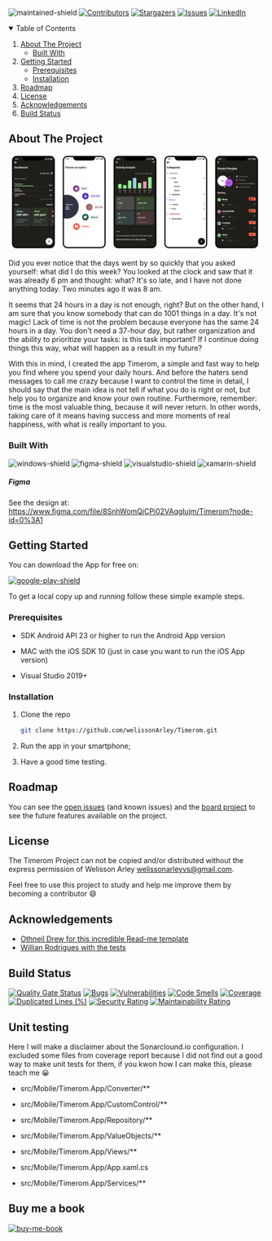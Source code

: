 ![maintained-shield]
[![Contributors][contributors-shield]][contributors-url]
[![Stargazers][stars-shield]][stars-url]
[![Issues][issues-shield]][issues-url]
[![LinkedIn][linkedin-shield]][linkedin-url]

<!-- TABLE OF CONTENTS -->
<details open="open">
  <summary>Table of Contents</summary>
  <ol>
    <li>
      <a href="#about-the-project">About The Project</a>
      <ul>
        <li><a href="#built-with">Built With</a></li>
      </ul>
    </li>
    <li>
      <a href="#getting-started">Getting Started</a>
      <ul>
        <li><a href="#prerequisites">Prerequisites</a></li>
        <li><a href="#installation">Installation</a></li>
      </ul>
    </li>
    <li><a href="#roadmap">Roadmap</a></li>
    <li><a href="#license">License</a></li>
    <li><a href="#acknowledgements">Acknowledgements</a></li>
    <li><a href="#build-status">Build Status</a></li>
  </ol>
</details>

<!-- ABOUT THE PROJECT -->
## About The Project

[![Timerom Screen Shot][product-screenshot]](https://example.com)

Did you ever notice that the days went by so quickly that you asked yourself: what did I do this week? You looked at the clock and saw that it was already 6 pm and thought: what? It's so late, and I have not done anything today. Two minutes ago it was 8 am.

It seems that 24 hours in a day is not enough, right? But on the other hand, I am sure that you know somebody that can do 1001 things in a day. It's not magic! Lack of time is not the problem  because everyone has the same 24 hours in a day. You don't need a 37-hour day, but rather organization and the ability to prioritize your tasks: is this task important? If I continue doing things this way, what will happen as a result in my future?

With this in mind, I created the app Timerom, a simple and fast way to help you find where you spend your daily hours. And before the haters send messages to call me crazy because I want to control the time in detail, I should say that the main idea is not tell if what you do is right or not, but help you to organize and know your own routine. Furthermore, remember: time is the most valuable thing, because it will never return. In other words, taking care of it means having success and more moments of real happiness, with what is really important to you.

### Built With

![windows-shield] ![figma-shield] ![visualstudio-shield] ![xamarin-shield]

##### Figma
See the design at: https://www.figma.com/file/8SnhWomQjCPi02VAqgIujm/Timerom?node-id=0%3A1

<!-- GETTING STARTED -->
## Getting Started

You can download the App for free on:

[![google-play-shield]](https://play.google.com/store/apps/details?id=com.id1tech.timerom.app)

To get a local copy up and running follow these simple example steps.

### Prerequisites

* SDK Android API 23 or higher to run the Android App version

* MAC with the iOS SDK 10 (just in case you want to run the iOS App version)

* Visual Studio 2019+

### Installation

1. Clone the repo
   ```sh
   git clone https://github.com/welissonArley/Timerom.git
   ```
2. Run the app in your smartphone;

3. Have a good time testing.

<!-- ROADMAP -->
## Roadmap

You can see the [open issues](https://github.com/welissonArley/Timerom/issues) (and known issues) and the [board project](https://github.com/welissonArley/Timerom/projects/1) to see the future features available on the project.

<!-- LICENSE -->
## License

The Timerom Project can not be copied and/or distributed without the express permission of Welisson Arley <welissonarleyvs@gmail.com>.

Feel free to use this project to study and help me improve them by becoming a contributor :smile:

<!-- ACKNOWLEDGEMENTS -->
## Acknowledgements
* [Othneil Drew for this incredible Read-me template](https://github.com/othneildrew/Best-README-Template)
* [Willian Rodrigues with the tests](https://www.linkedin.com/in/willian-rodrigues-b99b76b7/)

<!-- Build Status (Badges) -->
## Build Status
[![Quality Gate Status](https://sonarcloud.io/api/project_badges/measure?project=welissonArley_Timerom&metric=alert_status)](https://sonarcloud.io/summary/new_code?id=welissonArley_Timerom)
[![Bugs](https://sonarcloud.io/api/project_badges/measure?project=welissonArley_Timerom&metric=bugs)](https://sonarcloud.io/summary/new_code?id=welissonArley_Timerom)
[![Vulnerabilities](https://sonarcloud.io/api/project_badges/measure?project=welissonArley_Timerom&metric=vulnerabilities)](https://sonarcloud.io/summary/new_code?id=welissonArley_Timerom)
[![Code Smells](https://sonarcloud.io/api/project_badges/measure?project=welissonArley_Timerom&metric=code_smells)](https://sonarcloud.io/summary/new_code?id=welissonArley_Timerom)
[![Coverage](https://sonarcloud.io/api/project_badges/measure?project=welissonArley_Timerom&metric=coverage)](https://sonarcloud.io/summary/new_code?id=welissonArley_Timerom)
[![Duplicated Lines (%)](https://sonarcloud.io/api/project_badges/measure?project=welissonArley_Timerom&metric=duplicated_lines_density)](https://sonarcloud.io/summary/new_code?id=welissonArley_Timerom)
[![Security Rating](https://sonarcloud.io/api/project_badges/measure?project=welissonArley_Timerom&metric=security_rating)](https://sonarcloud.io/summary/new_code?id=welissonArley_Timerom)
[![Maintainability Rating](https://sonarcloud.io/api/project_badges/measure?project=welissonArley_Timerom&metric=sqale_rating)](https://sonarcloud.io/summary/new_code?id=welissonArley_Timerom)

## Unit testing
Here I will make a disclaimer about the Sonarclound.io configuration. I excluded some files from coverage report because I did not find out a good way to make unit tests for them, if you kwon how I can make this, please teach me 😀

* src/Mobile/Timerom.App/Converter/**

* src/Mobile/Timerom.App/CustomControl/**

* src/Mobile/Timerom.App/Repository/**

* src/Mobile/Timerom.App/ValueObjects/**

* src/Mobile/Timerom.App/Views/**

* src/Mobile/Timerom.App/App.xaml.cs

* src/Mobile/Timerom.App/Services/**

## Buy me a book
[![buy-me-book]](https://www.buymeacoffee.com/welissonArley)

<!-- Shields -->
[maintained-shield]: https://img.shields.io/badge/Maintained%3F-yes-314100.svg?style=for-the-badge
[contributors-shield]: https://img.shields.io/github/contributors/welissonArley/Timerom.svg?style=for-the-badge&color=992A14
[stars-shield]: https://img.shields.io/github/stars/welissonArley/Timerom.svg?style=for-the-badge&color=03146F
[issues-shield]: https://img.shields.io/github/issues/welissonArley/Timerom.svg?style=for-the-badge&color=1E5E07
[linkedin-shield]: https://img.shields.io/badge/-LinkedIn-black.svg?style=for-the-badge&logo=linkedin&colorB=555

[windows-shield]: https://img.shields.io/badge/Windows-00599E?style=for-the-badge&logo=windows&logoColor=white
[figma-shield]: https://img.shields.io/badge/Figma-353535?style=for-the-badge&logo=figma&logoColor=white
[visualstudio-shield]: https://img.shields.io/badge/Visual_Studio-5C2D91?style=for-the-badge&logo=visual%20studio&logoColor=white
[xamarin-shield]: https://img.shields.io/badge/Xamarin.Forms-1F567A?style=for-the-badge&logo=xamarin&logoColor=white
[google-play-shield]: https://img.shields.io/badge/Google_Play-414141?style=for-the-badge&logo=google-play&logoColor=white
[app-store-shield]: https://img.shields.io/badge/App_Store-0D96F6?style=for-the-badge&logo=app-store&logoColor=white

<!-- Urls -->
[contributors-url]: https://github.com/welissonArley/Timerom/graphs/contributors
[stars-url]: https://github.com/welissonArley/Timerom/stargazers
[issues-url]: https://github.com/welissonArley/Timerom/issues
[linkedin-url]: https://www.linkedin.com/in/welissonarley/
[buy-me-book]: https://img.shields.io/badge/-buy_me_a_book-gray?logo=buy-me-a-coffee&style=for-the-badge

<!-- Images -->
[product-screenshot]: readme-images/screenshot.png

